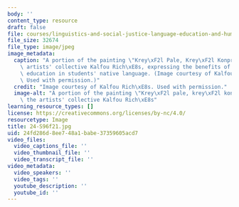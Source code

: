 ```yaml
---
body: ''
content_type: resource
draft: false
file: courses/linguistics-and-social-justice-language-education-and-human-rights/24-s96f21.jpg
file_size: 32674
file_type: image/jpeg
image_metadata:
  caption: "A portion of the painting \"Krey\xF2l Pale, Krey\xF2l Konprann\" by the\
    \ artists' collective Kalfou Rich\xE8s, expressing the benefits of conducting\
    \ education in students' native language. (Image courtesy of Kalfou Rich\xE8s.\
    \ Used with permission.)"
  credit: "Image courtesy of Kalfou Rich\xE8s. Used with permission."
  image-alt: "A portion of the painting \"Krey\xF2l pale, krey\xF2l konprann\" by\
    \ the artists' collective Kalfou Rich\xE8s"
learning_resource_types: []
license: https://creativecommons.org/licenses/by-nc/4.0/
resourcetype: Image
title: 24-S96f21.jpg
uid: 24fd286d-8ee7-48a1-babe-37359605acd7
video_files:
  video_captions_file: ''
  video_thumbnail_file: ''
  video_transcript_file: ''
video_metadata:
  video_speakers: ''
  video_tags: ''
  youtube_description: ''
  youtube_id: ''
---
```

